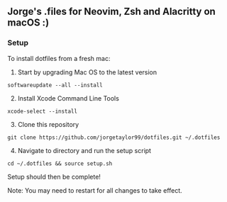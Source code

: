 ## Jorge's .files for Neovim, Zsh and Alacritty on macOS :)

### Setup

To install dotfiles from a fresh mac:

1. Start by upgrading Mac OS to the latest version

```softwareupdate --all --install```

2. Install Xcode Command Line Tools

```xcode-select --install```

3. Clone this repository

```git clone https://github.com/jorgetaylor99/dotfiles.git ~/.dotfiles```

4. Navigate to directory and run the setup script

```cd ~/.dotfiles && source setup.sh```

Setup should then be complete!

Note: You may need to restart for all changes to take effect.
